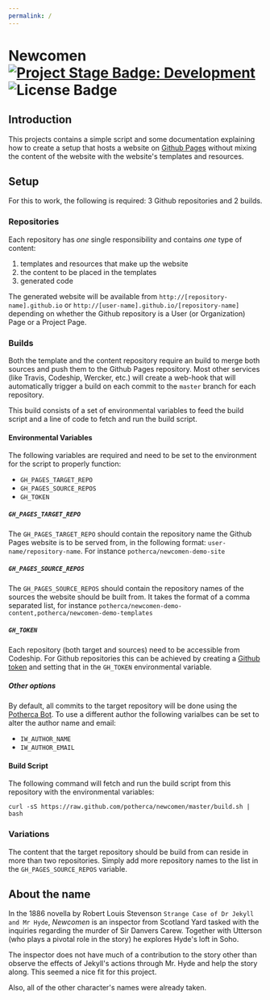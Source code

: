```yaml
---
permalink: /
---
```


# Newcomen [![Project Stage Badge: Development]][Project Stage Page] ![License Badge]

## Introduction

This projects contains a simple script and some documentation explaining how to
create a setup that hosts a website on [Github Pages] without
mixing the content of the website with the website's templates and resources.

## Setup

For this to work, the following is required: 3 Github repositories and 2 builds.

### Repositories

Each repository has *one* single responsibility and contains *one* type of
content:

 1. templates and resources that make up the website
 2. the content to be placed in the templates
 3. generated code

The generated website will be available from `http://[repository-name].github.io`
or `http://[user-name].github.io/[repository-name]` depending on whether the
Github repository is a User (or Organization) Page or a Project Page.

### Builds

Both the template and the content repository require an build to merge both
sources and push them to the Github Pages repository. Most other
services (like Travis, Codeship, Wercker, etc.) will create a web-hook that will
automatically trigger a build on each commit to the `master` branch for each
repository.

This build consists of a set of environmental variables to feed the build script
and a line of code to fetch and run the build script.

#### Environmental Variables

The following variables are required and need to be set to the environment for
the script to properly function:

 - `GH_PAGES_TARGET_REPO`
 - `GH_PAGES_SOURCE_REPOS`
 - `GH_TOKEN`

##### `GH_PAGES_TARGET_REPO`

The `GH_PAGES_TARGET_REPO` should contain the repository name the Github Pages
website is to be served from, in the following format: `user-name/repository-name`.
For instance `potherca/newcomen-demo-site`  

##### `GH_PAGES_SOURCE_REPOS`

The `GH_PAGES_SOURCE_REPOS` should contain the repository names of the sources
the website should be built from. It takes the format of a comma separated list,
for instance  `potherca/newcomen-demo-content,potherca/newcomen-demo-templates`

##### `GH_TOKEN`
Each repository (both target and sources) need to be accessible from Codeship.
For Github repositories this can be achieved by creating a [Github token] and
setting that in the `GH_TOKEN` environmental variable.

##### Other options

By default, all commits to the target repository will be done using the
[Potherca Bot]. To use a different author the following varialbes can be set to
alter the author name and email:

 - `IW_AUTHOR_NAME`
 - `IW_AUTHOR_EMAIL`

#### Build Script

The following command will fetch and run the build script from this repository
with the environmental variables:

    curl -sS https://raw.github.com/potherca/newcomen/master/build.sh | bash

### Variations

The content that the target repository should be build from can reside in more
than two repositories. Simply add more repository names to the list in the
`GH_PAGES_SOURCE_REPOS` variable.

## About the name

In the 1886 novella by Robert Louis Stevenson `Strange Case of Dr Jekyll and Mr Hyde`, *Newcomen* is an inspector from Scotland Yard tasked with the inquiries regarding the murder of Sir Danvers Carew. Together with Utterson (who plays a pivotal role in the story) he explores Hyde's loft in Soho.

The inspector does not have much of a contribution to the story other than observe the effects of Jekyll's actions through Mr. Hyde and help the story along. This seemed a nice fit for this project.

Also, all of the other character's names were already taken.

[Project Stage Badge: Development]: http://img.shields.io/badge/Project%20Stage-Development-yellowgreen.svg
[Project Stage Page]: http://bl.ocks.org/potherca/raw/a2ae67caa3863a299ba0
[License Badge]: http://img.shields.io/:license-GPL--3.0-blue.svg
[Github Pages]: https://pages.github.com/
[Github token]: https://github.com/blog/1509-personal-api-tokens
[Potherca Bot]: https://github.com/potherca-bot
